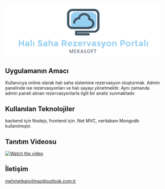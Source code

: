 ![](https://github.com/mehmetkanyilmaz/HaliSahaRezervasyonPortali/blob/master/frontend/HaliSahaRezervasyonPortali/images/logo.png) 
## Uygulamanın Amacı
Kullanıcıya online olarak halı saha sistemine rezervasyon oluşturmak. Admin panelinde ise rezervasyonları ve halı sayayı yönetmektir. Aynı zamanda admin paneli alınan rezervasyonlarla ilgili bir analiz sunmaktadır.

## Kullanılan Teknolojiler
backend için Nodejs, frontend için .Net MVC, veritabanı Mongodb kullanılmıştır.

## Tanıtım Videosu
[![Watch the video](https://i.imgur.com/vKb2F1B.png)](https://www.youtube.com/watch?v=SDRbtGxWOkM)

## İletişim
mehmetkanyilmaz@outlook.com.tr
